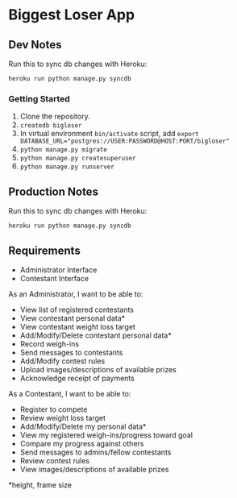 # Biggest Loser App

## Dev Notes

Run this to sync db changes with Heroku:

```
heroku run python manage.py syncdb
```

### Getting Started

1. Clone the repository.
2. `createdb bigloser`
3. In virtual environment `bin/activate` script, add `export DATABASE_URL="postgres://USER:PASSWORD@HOST:PORT/bigloser"`
3. `python manage.py migrate`
4. `python manage.py createsuperuser`
5. `python manage.py runserver`

## Production Notes

Run this to sync db changes with Heroku:

```
heroku run python manage.py syncdb
```

## Requirements

* Administrator Interface
* Contestant Interface

As an Administrator, I want to be able to:

  * View list of registered contestants
  * View contestant personal data*
  * View contestant weight loss target
  * Add/Modify/Delete contestant personal data*
  * Record weigh-ins
  * Send messages to contestants
  * Add/Modify contest rules
  * Upload images/descriptions of available prizes
  * Acknowledge receipt of payments

As a Contestant, I want to be able to:

  * Register to compete
  * Review weight loss target
  * Add/Modify/Delete my personal data*
  * View my registered weigh-ins/progress toward goal
  * Compare my progress against others
  * Send messages to admins/fellow contestants
  * Review contest rules
  * View images/descriptions of available prizes

*height, frame size
